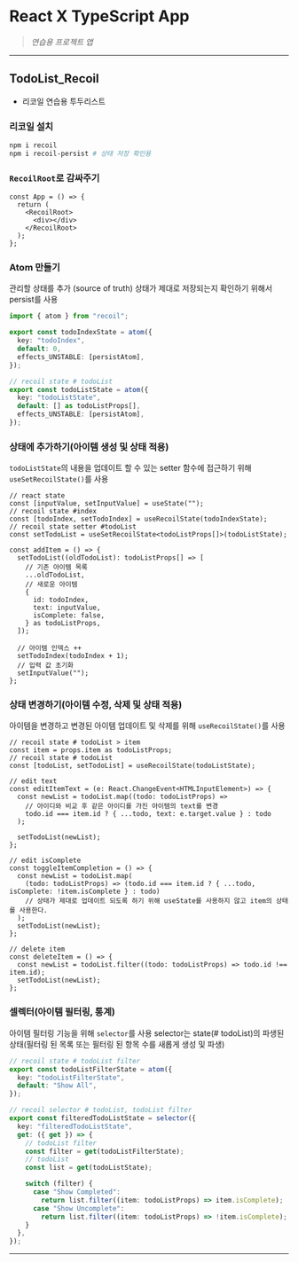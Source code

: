 # React X TypeScript App

> _연습용 프로젝트 앱_

---

## TodoList_Recoil

- 리코일 연습용 투두리스트

### 리코일 설치

```powershell
npm i recoil
npm i recoil-persist # 상태 저장 확인용
```

### `RecoilRoot`로 감싸주기

```tsx
const App = () => {
  return (
    <RecoilRoot>
      <div></div>
    </RecoilRoot>
  );
};
```

### Atom 만들기

관리할 상태를 추가 (source of truth)
상태가 제대로 저장되는지 확인하기 위해서 persist를 사용

```ts
import { atom } from "recoil";

export const todoIndexState = atom({
  key: "todoIndex",
  default: 0,
  effects_UNSTABLE: [persistAtom],
});

// recoil state # todoList
export const todoListState = atom({
  key: "todoListState",
  default: [] as todoListProps[],
  effects_UNSTABLE: [persistAtom],
});
```

### 상태에 추가하기(아이템 생성 및 상태 적용)

`todoListState`의 내용을 업데이트 할 수 있는 setter 함수에 접근하기 위해 `useSetRecoilState()`를 사용

```tsx
// react state
const [inputValue, setInputValue] = useState("");
// recoil state #index
const [todoIndex, setTodoIndex] = useRecoilState(todoIndexState);
// recoil state setter #todoList
const setTodoList = useSetRecoilState<todoListProps[]>(todoListState);

const addItem = () => {
  setTodoList((oldTodoList): todoListProps[] => [
    // 기존 아이템 목록
    ...oldTodoList,
    // 새로운 아이템
    {
      id: todoIndex,
      text: inputValue,
      isComplete: false,
    } as todoListProps,
  ]);

  // 아이템 인덱스 ++
  setTodoIndex(todoIndex + 1);
  // 입력 값 초기화
  setInputValue("");
};
```

### 상태 변경하기(아이템 수정, 삭제 및 상태 적용)

아이템을 변경하고 변경된 아이템 업데이트 및 삭제를 위해 `useRecoilState()`를 사용

```tsx
// recoil state # todoList > item
const item = props.item as todoListProps;
// recoil state # todoList
const [todoList, setTodoList] = useRecoilState(todoListState);

// edit text
const editItemText = (e: React.ChangeEvent<HTMLInputElement>) => {
  const newList = todoList.map((todo: todoListProps) =>
    // 아이디와 비교 후 같은 아이디를 가진 아이템의 text를 변경
    todo.id === item.id ? { ...todo, text: e.target.value } : todo
  );

  setTodoList(newList);
};

// edit isComplete
const toggleItemCompletion = () => {
  const newList = todoList.map(
    (todo: todoListProps) => (todo.id === item.id ? { ...todo, isComplete: !item.isComplete } : todo)
    // 상태가 제대로 업데이트 되도록 하기 위해 useState를 사용하지 않고 item의 상태를 사용한다.
  );
  setTodoList(newList);
};

// delete item
const deleteItem = () => {
  const newList = todoList.filter((todo: todoListProps) => todo.id !== item.id);
  setTodoList(newList);
};
```

### 셀렉터(아이템 필터링, 통계)

아이템 필터링 기능을 위해 `selector`를 사용
selector는 state(# todoList)의 파생된 상태(필터링 된 목록 또는 필터링 된 항목 수를 새롭게 생성 및 파생)

```ts
// recoil state # todoList filter
export const todoListFilterState = atom({
  key: "todoListFilterState",
  default: "Show All",
});

// recoil selector # todoList, todoList filter
export const filteredTodoListState = selector({
  key: "filteredTodoListState",
  get: ({ get }) => {
    // todoList filter
    const filter = get(todoListFilterState);
    // todoList
    const list = get(todoListState);

    switch (filter) {
      case "Show Completed":
        return list.filter((item: todoListProps) => item.isComplete);
      case "Show Uncomplete":
        return list.filter((item: todoListProps) => !item.isComplete);
    }
  },
});
```

---
